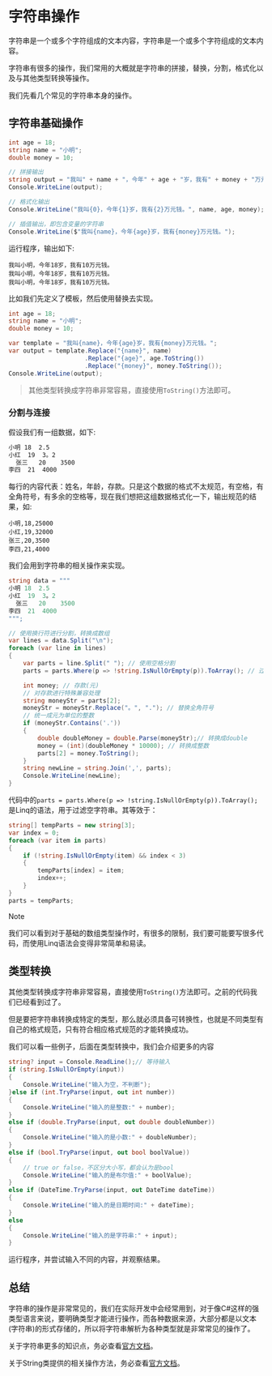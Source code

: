 # 字符串操作

字符串是一个或多个字符组成的文本内容，字符串是一个或多个字符组成的文本内容。

字符串有很多的操作，我们常用的大概就是字符串的拼接，替换，分割，格式化以及与其他类型转换等操作。

我们先看几个常见的字符串本身的操作。

## 字符串基础操作

```csharp
int age = 18;
string name = "小明";
double money = 10;

// 拼接输出
string output = "我叫" + name + "，今年" + age + "岁，我有" + money + "万元钱。";
Console.WriteLine(output);

// 格式化输出
Console.WriteLine("我叫{0}，今年{1}岁，我有{2}万元钱。", name, age, money);

// 插值输出，即包含变量的字符串
Console.WriteLine($"我叫{name}，今年{age}岁，我有{money}万元钱。");
```

运行程序，输出如下:

```cli
我叫小明，今年18岁，我有10万元钱。
我叫小明，今年18岁，我有10万元钱。
我叫小明，今年18岁，我有10万元钱。
```

比如我们先定义了模板，然后使用替换去实现。

```csharp
int age = 18;
string name = "小明";
double money = 10;

var template = "我叫{name}，今年{age}岁，我有{money}万元钱。";
var output = template.Replace("{name}", name)
                     .Replace("{age}", age.ToString())
                     .Replace("{money}", money.ToString());
Console.WriteLine(output);
```

> 其他类型转换成字符串非常容易，直接使用`ToString()`方法即可。

### 分割与连接

假设我们有一组数据，如下:

```txt
小明 18  2.5
小红  19  3。2
  张三   20    3500
李四  21  4000 
```

每行的内容代表：姓名，年龄，存款。只是这个数据的格式不太规范，有空格，有全角符号，有多余的空格等，现在我们想把这组数据格式化一下，输出规范的结果，如:

```csv
小明,18,25000
小红,19,32000
张三,20,3500
李四,21,4000
```

我们会用到字符串的相关操作来实现。

```csharp
string data = """
小明 18  2.5
小红  19  3。2
  张三   20    3500
李四  21  4000 
""";

// 使用换行符进行分割，转换成数组
var lines = data.Split("\n");
foreach (var line in lines)
{
    var parts = line.Split(" "); // 使用空格分割
    parts = parts.Where(p => !string.IsNullOrEmpty(p)).ToArray(); // 过滤空格字符串

    int money; // 存款(元)
    // 对存款进行特殊兼容处理
    string moneyStr = parts[2];
    moneyStr = moneyStr.Replace("。", "."); // 替换全角符号
    // 统一成元为单位的整数
    if (moneyStr.Contains('.'))
    {
        double doubleMoney = double.Parse(moneyStr);// 转换成double
        money = (int)(doubleMoney * 10000); // 转换成整数
        parts[2] = money.ToString();
    }
    string newLine = string.Join(',', parts);
    Console.WriteLine(newLine);
}
```

代码中的`parts = parts.Where(p => !string.IsNullOrEmpty(p)).ToArray();`是Linq的语法，用于过滤空字符串。其等效于：

```csharp
string[] tempParts = new string[3];
var index = 0;
foreach (var item in parts)
{
    if (!string.IsNullOrEmpty(item) && index < 3)
    {
        tempParts[index] = item;
        index++;
    }
}
parts = tempParts;
```

> [!NOTE]
> 我们可以看到对于基础的数组类型操作时，有很多的限制，我们要可能要写很多代码，而使用Linq语法会变得非常简单和易读。

## 类型转换

其他类型转换成字符串非常容易，直接使用`ToString()`方法即可。之前的代码我们已经看到过了。

但是要把字符串转换成特定的类型，那么就必须具备可转换性，也就是不同类型有自己的格式规范，只有符合相应格式规范的才能转换成功。

我们可以看一些例子，后面在类型转换中，我们会介绍更多的内容

```csharp
string? input = Console.ReadLine();// 等待输入
if (string.IsNullOrEmpty(input))
{
    Console.WriteLine("输入为空，不判断");
}else if (int.TryParse(input, out int number))
{
    Console.WriteLine("输入的是整数:" + number);
}
else if (double.TryParse(input, out double doubleNumber))
{
    Console.WriteLine("输入的是小数:" + doubleNumber);
}
else if (bool.TryParse(input, out bool boolValue))
{
    // true or false，不区分大小写，都会认为是bool
    Console.WriteLine("输入的是布尔值:" + boolValue);
}
else if (DateTime.TryParse(input, out DateTime dateTime))
{
    Console.WriteLine("输入的是日期时间:" + dateTime);
}
else
{
    Console.WriteLine("输入的是字符串:" + input);
}
```

运行程序，并尝试输入不同的内容，并观察结果。

## 总结

字符串的操作是非常常见的，我们在实际开发中会经常用到，对于像C#这样的强类型语言来说，要明确类型才能进行操作，而各种数据来源，大部分都是以文本(字符串)的形式存储的，所以将字符串解析为各种类型就是非常常见的操作了。

关于字符串更多的知识点，务必查看[官方文档](https://docs.microsoft.com/zh-cn/dotnet/csharp/programming-guide/strings/)。

关于String类提供的相关操作方法，务必查看[官方文档](https://learn.microsoft.com/zh-cn/dotnet/api/system.string?view=net-8.0)。

